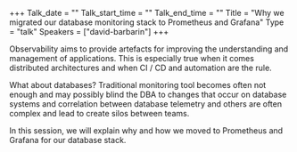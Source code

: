 +++
Talk_date = ""
Talk_start_time = ""
Talk_end_time = ""
Title = "Why we migrated our database monitoring stack to Prometheus and Grafana"
Type = "talk"
Speakers = ["david-barbarin"]
+++

Observability aims to provide artefacts for improving the understanding and management of applications. This is especially true when it comes distributed architectures and when CI / CD and automation are the rule.

What about databases? Traditional monitoring tool becomes often not enough and may possibly blind the DBA to changes that occur on database systems and correlation between database telemetry and others are often complex and lead to create silos between teams.

In this session, we will explain why and how we moved to Prometheus and Grafana for our database stack. 
